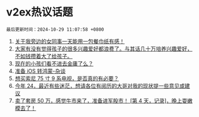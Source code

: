 # v2ex热议话题

`最后更新时间：2024-10-29 11:07:58 +0800`

1. [关于我旁边的女同事一天能用一包餐巾纸有感！](https://www.v2ex.com/t/1084471)
1. [大家有没有觉得孩子的很多兴趣爱好都浪费了。与其话几十万培养兴趣爱好，不如钱攒着大了给孩子。](https://www.v2ex.com/t/1084248)
1. [现在的小孩们看不进去金庸了么？](https://www.v2ex.com/t/1084381)
1. [准备 iOS 转鸿蒙-杂谈](https://www.v2ex.com/t/1084449)
1. [想买索尼 75 寸 9 系电视，是否真的有必要？](https://www.v2ex.com/t/1084202)
1. [今年 24，最近有些迷茫，想请各位有阅历的大哥对我的现状提一些意见或建议](https://www.v2ex.com/t/1084232)
1. [卖了套房 50 万，感觉牛市来了，准备进军股市！ [第 4 天，记录]，晚上耍嫩模去了！](https://www.v2ex.com/t/1084180)

